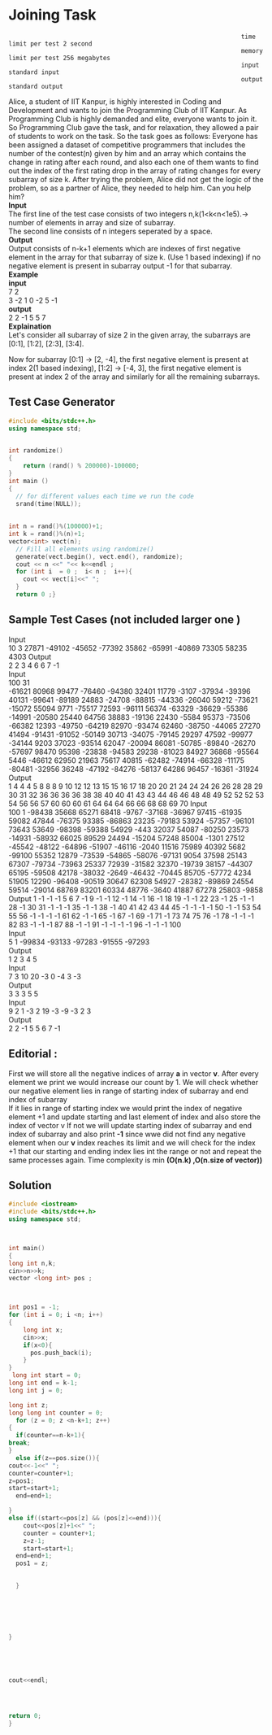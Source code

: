 # Joining Task
                                                                    time limit per test 2 second
                                                                    memory limit per test 256 megabytes
                                                                    input standard input
                                                                    output standard output
Alice, a student of IIT Kanpur, is highly interested in Coding and Development and wants to join the Programming Club of IIT Kanpur. As Programming Club is highly demanded and elite, everyone wants to join it. So Programming Club gave the task, and for relaxation, they allowed a pair of students to work on the task. So the task goes as follows: Everyone has been assigned a dataset of competitive programmers that includes the number of the contest(n) given by him and an array which contains the change in rating after each round, and also each one of them wants to find out the index of the first rating drop in the array of rating changes for every subarray of size k. After trying the problem, Alice did not get the logic of the problem, so as a partner of Alice, they needed to help him. Can you help him?   
**Input**  
The first line of the test case consists of two integers n,k(1<k<n<1e5).-> number of elements in array and size of subarray.  
The second line consists of n integers seperated by a space.  
**Output**  
Output consists of n-k+1 elements which are indexes of first negative element in the array for
that subarray of size k. (Use 1 based indexing) if no negative element is present in subarray output -1 for that subarray.  
**Example  
input**  
7 2  
3 -2 1 0 -2 5 -1  
**output**  
2 2 -1 5 5 7   
**Explaination**  
Let's consider all subarray of size 2 in the given array, the subarrays are [0:1], [1:2], [2:3], [3:4].  
 
Now for subarray [0:1] -> [2, -4], the first negative element is present at index 2(1 based indexing), [1:2] -> [-4, 3], the first negative element is present at index 2 of the array and similarly for all the remaining subarrays.  
## Test Case Generator 
``` C++
#include <bits/stdc++.h>      
using namespace std;  
  

int randomize()   
{   
    return (rand() % 200000)-100000;  
}  
int main ()  
{  
  // for different values each time we run the code
  srand(time(NULL));   
    
   
int n = rand()%(100000)+1;  
int k = rand()%(n)+1; 
vector<int> vect(n);  
  // Fill all elements using randomize()
  generate(vect.begin(), vect.end(), randomize);  
  cout << n <<" "<< k<<endl ;  
  for (int i  = 0 ;  i< n ;  i++){  
    cout << vect[i]<<" ";  
  }  
  return 0 ;}
  ```
  ## Sample Test Cases (not included larger one )
Input  
10 3
27871 -49102 -45652 -77392 35862 -65991 -40869 73305 58235 4303
Output  
2 2 3 4 6 6 7 -1  
Input   
100 31  
-61621 80968 99477 -76460 -94380 32401 11779 -3107 -37934 -39396 40131 -99641 -89189 24883 -24708 -88815 -44336 -26040 59212 -73621 -15072 55094 9771 -75517 72593 -96111 56374 -63329 -36629 -55386 -14991 -20580 25440 64756 38883 -19136 22430 -5584 95373 -73506 -66382 12393 -49750 -64219 82970 -93474 62460 -38750 -44065 27270 41494 -91431 -91052 -50149 30713 -34075 -79145 29297 47592 -99977 -34144 9203 37023 -93514 62047 -20094 86081 -50785 -89840 -26270 -57697 98470 95398 -23838 -94583 29238 -81023 84927 36868 -95564 5446 -46612 62950 21963 75617 40815 -62482 -74914 -66328 -11175 -80481 -32956 36248 -47192 -84276 -58137 64286 96457 -16361 -31924  
Output  
1 4 4 4 5 8 8 8 9 10 12 12 13 15 15 16 17 18 20 20 21 24 24 24 26 26 28 28 29 30 31 32 36 36 36 36 38 38 40 40 41 43 43 44 46 46 48 48 49 52 52 52 53 54 56 56 57 60 60 60 61 64 64 64 66 66 68 68 69 70
Input  
100 1
-98438 35668 65271 68418 -9767 -37168 -36967 97415 -61935 59082 47844 -76375 93385 -86863 23235 -79183 53924 -57357 -96101 73643 53649 -98398 -59388 54929 -443 32037 54087 -80250 23573 -14931 -58932 66025 89529 24494 -15204 57248 85004 -1301 27512 -45542 -48122 -64896 -51907 -46116 -2040 11516 75989 40392 5682 -99100 55352 12879 -73539 -54865 -58076 -97131 9054 37598 25143 67307 -79734 -73963 25337 72939 -31582 32370 -19739 38157 -44307 65195 -59508 42178 -38032 -2649 -46432 -70445 85705 -57772 4234 51905 12290 -96408 -90519 30647 62308 54927 -28382 -89869 24554 59514 -29014 68769 83201 60334 48776 -3640 41887 67278 25803 -9858  
Output
1 -1 -1 -1 5 6 7 -1 9 -1 -1 12 -1 14 -1 16 -1 18 19 -1 -1 22 23 -1 25 -1 -1 28 -1 30 31 -1 -1 -1 35 -1 -1 38 -1 40 41 42 43 44 45 -1 -1 -1 -1 50 -1 -1 53 54 55 56 -1 -1 -1 -1 61 62 -1 -1 65 -1 67 -1 69 -1 71 -1 73 74 75 76 -1 78 -1 -1 -1 82 83 -1 -1 -1 87 88 -1 -1 91 -1 -1 -1 -1 96 -1 -1 -1 100  
Input  
5 1
-99834 -93133 -97283 -91555 -97293  
Output  
1 2 3 4 5  
Input  
7 3 
10 20 -3 0 -4 3 -3  
Output  
3 3 3 5 5  
Input  
9 2 
1 -3 2 19 -3 -9 -3 2 3  
Output  
2 2 -1 5 5 6 7 -1  
##  Editorial :
First we will store all the negative indices of array **a** in vector **v**. After every element we print we would increase our count by 1. We will
check whether our negative element lies in range of  starting index of subarray and end index of subarray  
If it lies in range of starting index we would print the index of negative element +1 and update starting and last element of index and
also store the index of vector v 
If not  we will update starting index of subarray and end index of subarray and also print **-1** since wwe did not find any negative element  when our **v** index reaches its limit and we will check for the index +1 that our starting and ending index lies int the range or not and repeat the same processes again. Time complexity
is min **(O(n.k) ,O(n.size of vector))**

  ## Solution 
  ``` C++
  #include <iostream>
#include <bits/stdc++.h>
using namespace std;
 
 
 
int main()
{
  long int n,k;
  cin>>n>>k;
  vector <long int> pos ;



  int pos1 = -1;
  for (int i = 0; i <n; i++)
{
      long int x;
      cin>>x;
      if(x<0){
        pos.push_back(i);
      }
}
   long int start = 0;
long int end = k-1;
long int j = 0;

  long int z;
  long long int counter = 0;
    for (z = 0; z <n-k+1; z++)
{
    if(counter==n-k+1){
  break;
}
    else if(z==pos.size()){
  cout<<-1<<" ";
  counter=counter+1;
  z=pos1;
  start=start+1;
    end=end+1;
  
}
else if((start<=pos[z] && (pos[z]<=end))){
      cout<<pos[z]+1<<" ";
      counter = counter+1;
      z=z-1;
      start=start+1;
    end=end+1;
    pos1 = z;
      

    }

    
    

  

  }
  
  



cout<<endl;




  return 0;
}
```
